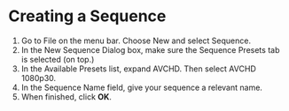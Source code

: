 # Creating a Sequence

1. Go to File on the menu bar. Choose New and select Sequence.
2. In the New Sequence Dialog box, make sure the Sequence Presets tab is selected \(on top.\)
3. In the Available Presets list, expand AVCHD. Then select AVCHD 1080p30.
4. In the Sequence Name field, give your sequence a relevant name.
5. When finished, click **OK**.



